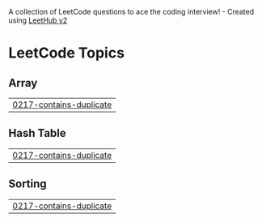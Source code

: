 A collection of LeetCode questions to ace the coding interview! - Created using [LeetHub v2](https://github.com/arunbhardwaj/LeetHub-2.0)
<!---LeetCode Topics Start-->
# LeetCode Topics
## Array
|  |
| ------- |
| [0217-contains-duplicate](https://github.com/SubashSK777/My_LeetCode/tree/master/0217-contains-duplicate) |
## Hash Table
|  |
| ------- |
| [0217-contains-duplicate](https://github.com/SubashSK777/My_LeetCode/tree/master/0217-contains-duplicate) |
## Sorting
|  |
| ------- |
| [0217-contains-duplicate](https://github.com/SubashSK777/My_LeetCode/tree/master/0217-contains-duplicate) |
<!---LeetCode Topics End-->